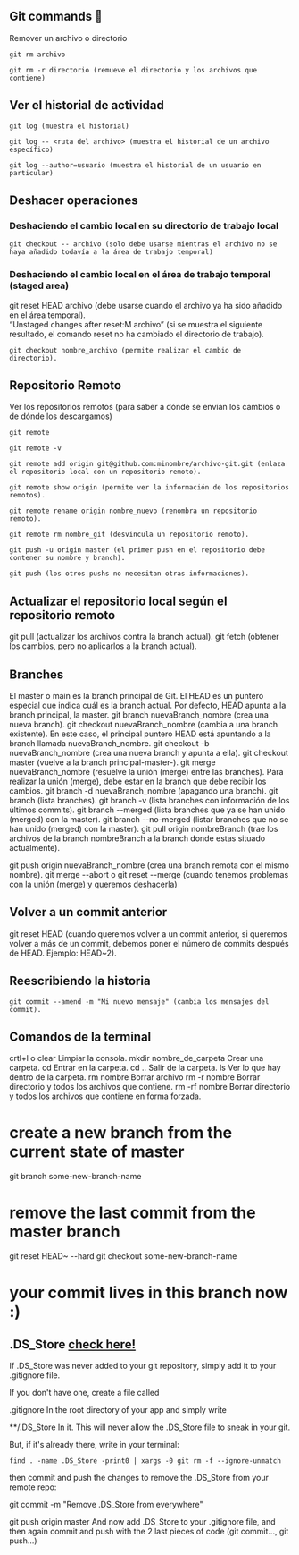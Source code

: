 ## Git commands :rocket:

Remover un archivo o directorio 

```
git rm archivo 
```
```
git rm -r directorio (remueve el directorio y los archivos que contiene)
```


## Ver el historial de actividad 
```
git log (muestra el historial) 
```
```
git log -- <ruta del archivo> (muestra el historial de un archivo específico)
```
```
git log --author=usuario (muestra el historial de un usuario en particular)
```

## Deshacer operaciones 

### Deshaciendo el cambio local en su directorio de trabajo local 

```
git checkout -- archivo (solo debe usarse mientras el archivo no se haya añadido todavía a la área de trabajo temporal) 
```

### Deshaciendo el cambio local en el área de trabajo temporal (staged area) 
git reset HEAD archivo (debe usarse cuando el archivo ya ha sido añadido en el área temporal).  
“Unstaged changes after reset:M archivo” (si se muestra el siguiente resultado, el comando reset no ha cambiado el directorio de trabajo). 
```
git checkout nombre_archivo (permite realizar el cambio de directorio). 
```

## Repositorio Remoto

Ver los repositorios remotos (para saber a dónde se envían los cambios o de dónde los descargamos) 
```
git remote 
```
```
git remote -v 
```
```
git remote add origin git@github.com:minombre/archivo-git.git (enlaza el repositorio local con un repositorio remoto). 
```
```
git remote show origin (permite ver la información de los repositorios remotos). 
```
```
git remote rename origin nombre_nuevo (renombra un repositorio remoto). 
```
```
git remote rm nombre_git (desvincula un repositorio remoto). 
```
```
git push -u origin master (el primer push en el repositorio debe contener su nombre y branch). 
```
```
git push (los otros pushs no necesitan otras informaciones).
```

## Actualizar el repositorio local según el repositorio remoto 
git pull (actualizar los archivos contra la branch actual). 
git fetch (obtener los cambios, pero no aplicarlos a la branch actual). 

## Branches 

El master o main es la branch principal de Git. 
El HEAD es un puntero especial que indica cuál es la branch actual. Por defecto, HEAD apunta a la branch principal, la master. 
git branch nuevaBranch_nombre (crea una nueva branch). 
git checkout nuevaBranch_nombre (cambia a una branch existente). En este caso, el principal puntero HEAD está apuntando a la branch llamada nuevaBranch_nombre. 
git checkout -b nuevaBranch_nombre (crea una nueva branch y apunta a ella). 
git checkout master (vuelve a la branch principal-master-). 
git merge nuevaBranch_nombre (resuelve la unión (merge) entre las branches). Para realizar la unión (merge), debe estar en la branch que debe recibir los cambios. 
git branch -d nuevaBranch_nombre (apagando una branch). 
git branch (lista branches). 
git branch -v (lista branches con información de los últimos commits). 
git branch --merged (lista branches que ya se han unido (merged) con la master).
git branch --no-merged (listar branches que no se han unido (merged) con la master). 
git pull origin nombreBranch (trae los archivos de la branch nombreBranch a la branch donde estas situado actualmente). 

git push origin nuevaBranch_nombre (crea una branch remota con el mismo nombre). 
git merge --abort o git reset --merge (cuando tenemos problemas con la unión (merge) y queremos deshacerla) 

## Volver a un commit anterior
git reset HEAD (cuando queremos volver a un commit anterior, si queremos volver a más de un commit, debemos poner el número de commits después de HEAD. Ejemplo: HEAD~2).

## Reescribiendo la historia 
```
git commit --amend -m "Mi nuevo mensaje" (cambia los mensajes del commit).
```

## Comandos de la terminal

crtl+l o clear 
Limpiar la consola. 
mkdir nombre_de_carpeta 
Crear una carpeta. 
cd 
Entrar en la carpeta.
cd .. 
Salir de la carpeta.
ls 
Ver lo que hay dentro de la carpeta.
rm nombre 
Borrar archivo 
rm -r nombre 
Borrar directorio y todos los archivos que contiene. 
rm -rf nombre 
Borrar directorio y todos los archivos que contiene en forma forzada.

# create a new branch from the current state of master
git branch some-new-branch-name
# remove the last commit from the master branch
git reset HEAD~ --hard
git checkout some-new-branch-name
# your commit lives in this branch now :)

## .DS_Store [check here!](https://stackoverflow.com/questions/18393498/gitignore-all-the-ds-store-files-in-every-folder-and-subfolder)
If .DS_Store was never added to your git repository, simply add it to your .gitignore file.

If you don't have one, create a file called

.gitignore
In the root directory of your app and simply write

**/.DS_Store
In it. This will never allow the .DS_Store file to sneak in your git.

But, if it's already there, write in your terminal:
```
find . -name .DS_Store -print0 | xargs -0 git rm -f --ignore-unmatch
```
then commit and push the changes to remove the .DS_Store from your remote repo:

git commit -m "Remove .DS_Store from everywhere"

git push origin master
And now add .DS_Store to your .gitignore file, and then again commit and push with the 2 last pieces of code (git commit..., git push...)
